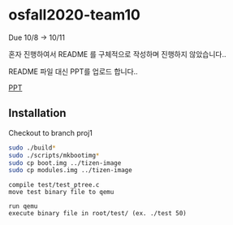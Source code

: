 # osfall2020-team10
Due 10/8 -> 10/11

혼자 진행하여서 README 를 구체적으로 작성하며 진행하지 않았습니다..

README 파일 대신 PPT를 업로드 합니다..

[PPT](https://github.com/Peterpan828/osfall2020-team10/blob/proj1/Proj1.pptx)

## Installation
Checkout to branch proj1

```bash
sudo ./build*
sudo ./scripts/mkbootimg*
sudo cp boot.img ../tizen-image
sudo cp modules.img ../tizen-image
```
```
compile test/test_ptree.c
move test binary file to qemu

run qemu
execute binary file in root/test/ (ex. ./test 50)
```
